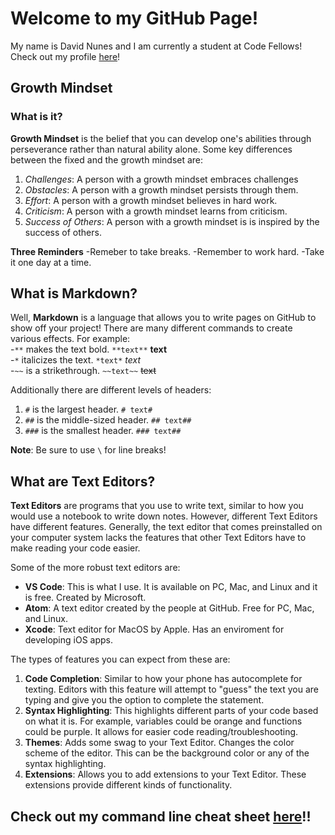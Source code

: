 # Welcome to my GitHub Page!
My name is David Nunes and I am currently a student at Code Fellows!
Check out my profile [here](https://github.com/david-nunes)!

## Growth Mindset
### What is it?
**Growth Mindset** is the belief that you can develop one's abilities through perseverance rather than natural ability alone.
Some key differences between the fixed and the growth mindset are:
1. *Challenges*: A person with a growth mindset embraces challenges
1. *Obstacles*: A person with a growth mindset persists through them.
1. *Effort*: A person with a growth mindset believes in hard work.
1. *Criticism*: A person with a growth mindset learns from criticism.
1. *Success of Others*: A person with a growth mindset is is inspired by the success of others.

**Three Reminders**
-Remeber to take breaks.
-Remember to work hard. 
-Take it one day at a time. 

## What is Markdown? 

Well, **Markdown** is a language that allows you to write pages on GitHub to show off your project!
There are many different commands to create various effects. For example:\
-`**` makes the text bold. `**text**` **text**\
-`*` italicizes the text. `*text*` *text*\
-`~~` is a strikethrough. `~~text~~` ~~text~~

Additionally there are different levels of headers:
1. `#` is the largest header. `# text#`
1. `##` is the middle-sized header. `## text##`
1. `###` is the smallest header. `### text##`

**Note**: Be sure to use `\` for line breaks!

## What are Text Editors?
**Text Editors** are programs that you use to write text, similar to how you would use a notebook to write down notes. However, different Text Editors have different features. Generally, the text editor that comes preinstalled on your computer system lacks the features that other Text Editors have to make reading your code easier.

Some of the more robust text editors are:
- **VS Code**: This is what I use. It is available on PC, Mac, and Linux and it is free. Created by Microsoft.
- **Atom**: A text editor created by the people at GitHub. Free for PC, Mac, and Linux.
- **Xcode**: Text editor for MacOS by Apple. Has an enviroment for developing iOS apps.

The types of features you can expect from these are:
1. **Code Completion**: Similar to how your phone has autocomplete for texting. Editors with this feature will attempt to "guess" the text you are typing and give you the option to complete the statement.
1. **Syntax Highlighting**: This highlights different parts of your code based on what it is. For example, variables could be orange and functions could be purple. It allows for easier code reading/troubleshooting.
1. **Themes**: Adds some swag to your Text Editor. Changes the color scheme of the editor. This can be the background color or any of the syntax highlighting.
1. **Extensions**: Allows you to add extensions to your Text Editor. These extensions provide different kinds of functionality.



## Check out my command line cheat sheet [here](/cheat-sheet.md)!!



